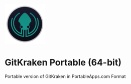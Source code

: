 ![Logo](https://github.com/karaevmaksim/GitKrakenPortable64/raw/main/App/AppInfo/appicon_128.png)
# GitKraken Portable (64-bit)
Portable version of GitKraken in PortableApps.com Format
